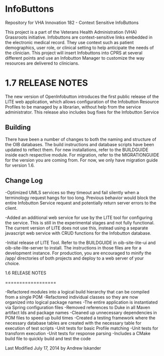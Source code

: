 InfoButtons
===========

Repository for VHA Innovation 182 - Context Sensitive InfoButtons

This project is a part of the Veterans Health Administration (VHA) Grassroots initiative. Infobuttons are context-sensitive links embedded in the electronic medical record. They use context such as patient demographics, user role, or clinical setting to help anticipate the needs of the clinician. This project will insert Infobuttons into CPRS at several different points and use an Infobutton Manager to customize the way resources are delivered to clinicians.

1.7 RELEASE NOTES
=================

The new version of OpenInfobutton introduces the first public release of the LITE web application, which allows configuration of the Infobutton Resource Profiles to be managed by a librarian, without help from the service administrator. This release also includes bug fixes for the Infobutton Service

Building
---------

There have been a number of changes to both the naming and structure of the OIB databases. The build instructions and database scripts have been updated to reflect them. For new installations, refer to the BUILDGUIDE inside each respective module. For migration, refer to the MIGRATIONGUIDE<version> for the version you are coming from. For now, we only have migration guide for version 1.6. 

Change Log
----------

-Optimized UMLS services so they timeout and fail silently when a terminology request hangs for too long. Previous behavior would block the entire Infobutton Service request and potentially return server errors to the client.

-Added an additional web service for use by the LITE tool for configuring the service. This is still in the experimental stages and not fully functional. The current version of LITE does not use this, instead using a separate javascript web service with CRUD functions for the Infobutton database.

-Initial release of LITE Tool. Refer to the BUILDGUIDE in oib-site-lite-ui and oib-site-lite-server to install. The instructions in those files are for a development instance. For production, you are encouraged to minify the /app/ directories of both projects and deploy to a web server of your choice.



1.6 RELEASE NOTES

==================

-Refactored modules into a logical build hierarchy that can be compiled from a single POM
-Refactored individual classes so they are now organized into logical package names
-The entire application is instantiated via Spring configuration files
-Removed references to Duke in all Maven artifact Ids and package names
-Cleaned up unnecessary dependencies in POM files to speed up build times
-Created a testing framework where the necessary database tables are created  with the necessary table for execution of test scripts
-Unit tests for basic Profile matching
-Unit tests for transform execution
-Unit tests for response parsing
-Includes a CMake build file to quickly build and test the code

Last Modified July 17, 2014 by Andrew Iskander
